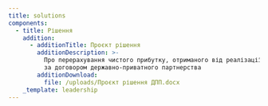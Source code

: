 ```yaml
---
title: solutions
components:
  - title: Рішення
    addition:
      - additionTitle: Проєкт рішення
        additionDescription: >-
          Про перерахування чистого прибутку, отриманого від реалізації проекту
          за договором державно-приватного партнерства
        additionDownload:
          file: /uploads/Проєкт рішення ДПП.docx
    _template: leadership
---
```


